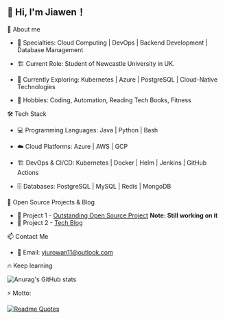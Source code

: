 <!--
**hsoopyao/hsoopyao** is a ✨ _special_ ✨ repository because its `README.md` (this file) appears on your GitHub profile.

Here are some ideas to get you started:

- 🔭 I’m currently working on ...
- 🌱 I’m currently learning ...
- 👯 I’m looking to collaborate on ...
- 🤔 I’m looking for help with ...
- 💬 Ask me about ...
- 📫 How to reach me: ...
- 😄 Pronouns: ...
- ⚡ Fun fact: ...
-->

## 👋 Hi, I'm Jiawen！


🚀 About me

- 🎯 Specialties: Cloud Computing | DevOps | Backend Development | Database Management

- 🏗 Current Role: Student of Newcastle University in UK.

- 🌱 Currently Exploring: Kubernetes | Azure | PostgreSQL | Cloud-Native Technologies

- 🎨 Hobbies: Coding, Automation, Reading Tech Books, Fitness

🛠 Tech Stack

- 💻 Programming Languages: Java | Python | Bash

- ☁️ Cloud Platforms: Azure | AWS | GCP

- 🏗 DevOps & CI/CD: Kubernetes | Docker | Helm | Jenkins | GitHub Actions

- 🗄 Databases: PostgreSQL | MySQL | Redis | MongoDB

📌 Open Source Projects & Blog

- 🚀 Project 1 - [Outstanding Open Source Project](https://github.com/hsoopyao/sim-gen) **Note: Still working on it**
- 📖 Project 2 - [Tech Blog](https://hsoopyao.github.io/)

📫 Contact Me

- 📧 Email: yiurowan11@outlook.com

🔥 Keep learning

![Anurag's GitHub stats](https://github-readme-stats.vercel.app/api?username=hsoopyao&show_icons=true&theme=flag-india)


⚡️ Motto:

[![Readme Quotes](https://quotes-github-readme.vercel.app/api?type=horizontal&theme=dark)](https://github.com/piyushsuthar/github-readme-quotes)
